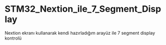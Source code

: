 # STM32_Nextion_ile_7_Segment_Display
Nextion ekranı kullanarak kendi hazırladığım arayüz ile 7 segment display kontrolü 
